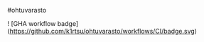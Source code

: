 #ohtuvarasto

! [GHA workflow badge] (https://github.com/k1rtsu/ohtuvarasto/workflows/CI/badge.svg)
